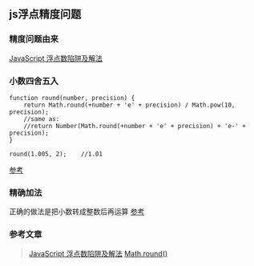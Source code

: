 ## js浮点精度问题

### 精度问题由来
[JavaScript 浮点数陷阱及解法](https://github.com/camsong/blog/issues/9)

### 小数四舍五入
```
function round(number, precision) {
    return Math.round(+number + 'e' + precision) / Math.pow(10, precision);
    //same as:
    //return Number(Math.round(+number + 'e' + precision) + 'e-' + precision);
}

round(1.005, 2);    //1.01
```
[参考](https://developer.mozilla.org/zh-CN/docs/Web/JavaScript/Reference/Global_Objects/Math/round)

### 精确加法
正确的做法是把小数转成整数后再运算
[参考](https://github.com/nefe/number-precision/blob/master/src/index.ts)

### 参考文章
> [JavaScript 浮点数陷阱及解法](https://github.com/camsong/blog/issues/9)
> [Math.round()](https://developer.mozilla.org/zh-CN/docs/Web/JavaScript/Reference/Global_Objects/Math/round)
